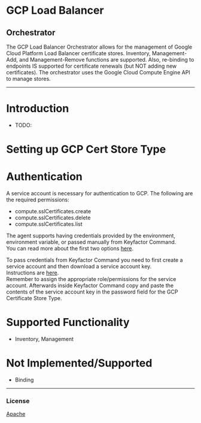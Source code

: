 # GCP Load Balancer
## Orchestrator

The GCP Load Balancer Orchestrator allows for the management of Google Cloud Platform Load Balancer certificate stores.  Inventory, Management-Add, and Management-Remove functions are supported.  Also, re-binding to endpoints IS supported for certificate renewals (but NOT adding new certificates).  The orchestrator uses the Google Cloud Compute Engine API to manage stores.

<!-- add integration specific information below -->
*** 

# Introduction 
- TODO:

# Setting up GCP Cert Store Type

# Authentication
A service account is necessary for authentication to GCP.  The following are the required permissions:
- compute.sslCertificates.create
- compute.sslCertificates.delete
- compute.sslCertificates.list

The agent supports having credentials provided by the environment, environment variable, or passed manually from Keyfactor Command.  
You can read more about the first two options [here](https://cloud.google.com/docs/authentication/production#automatically).

To pass credentials from Keyfactor Command you need to first create a service account and then download a service account key.  
Instructions are [here](https://cloud.google.com/docs/authentication/production#manually).  
Remember to assign the appropriate role/permissions for the service account.
Afterwards inside Keyfactor Command copy and paste the contents of the service account key in the password field for the GCP Certificate Store Type.

# Supported Functionality
- Inventory, Management

# Not Implemented/Supported
- Binding

 ***

### License
[Apache](https://apache.org/licenses/LICENSE-2.0)
